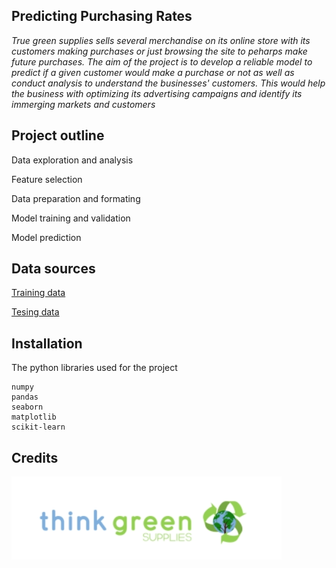 
## Predicting Purchasing Rates

*True green supplies sells several merchandise on its online store with its customers making purchases or just browsing the site to peharps make future purchases. The aim of the project is to develop a reliable model to predict if a given customer would make a purchase or not as well as conduct analysis to understand the businesses' customers. This would help the business with optimizing its advertising campaigns and identify its immerging markets and customers*



## Project outline

Data exploration and analysis

Feature selection

Data preparation and formating

Model training and validation

Model prediction


## Data sources

[Training data](https://drive.google.com/file/d/1LqO1PtN-NU8ImwLVlEWD4hgJBiePu5Tl/view)

[Tesing data](https://drive.google.com/file/d/17BdSbCPl5p96GWeoU52s7BjmWayLWfy8/view)
## Installation

The python libraries used for the project 

```
numpy
pandas
seaborn
matplotlib
scikit-learn
```
    
## Credits
![](https://github.com/jaymax01/predicting-customer-purchases/blob/main/screenshot-nimbusweb.me-2023.09.13-13_07_07.png?raw=true)